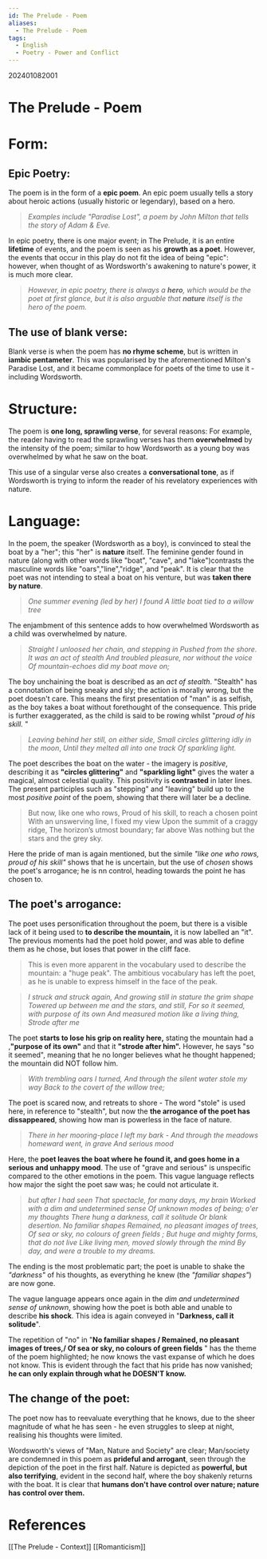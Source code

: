 ```yaml
---
id: The Prelude - Poem
aliases:
  - The Prelude - Poem
tags:
  - English
  - Poetry - Power and Conflict
---
```

202401082001

# The Prelude - Poem

# Form:

## Epic Poetry:

The poem is in the form of a **epic poem**. An epic poem usually tells a story about heroic actions (usually historic or legendary), based on a hero.

> *Examples include "Paradise Lost", a poem by John Milton that tells the story of Adam & Eve.* 

In epic poetry, there is one major event; in The Prelude, it is an entire **lifetime** of events, and the poem is seen as his **growth as a poet**. However, the events that occur in this play do not fit the idea of being "epic": however, when thought of as Wordsworth's awakening to nature's power, it is much more clear.

> *However, in epic poetry, there is always a **hero**, which would be the poet at first glance, but it is also arguable that **nature** itself is the hero of the poem.* 

## The use of blank verse:

Blank verse is when the poem has **no rhyme scheme**, but is written in **iambic pentameter**. This was popularised by the aforementioned Milton's Paradise Lost, and it became commonplace for poets of the time to use it - including Wordsworth.

# Structure:

The poem is **one long, sprawling verse**, for several reasons: For example, the reader having to read the sprawling verses has them **overwhelmed** by the intensity of the poem; similar to how Wordsworth as a young boy was overwhelmed by what he saw on the boat.

This use of a singular verse also creates a **conversational tone**, as if Wordsworth is trying to inform the reader of his revelatory experiences with nature. 


# Language:

In the poem, the speaker (Wordsworth as a boy), is convinced to steal the boat by a "her"; this "her" is **nature** itself. The feminine gender found in nature (along with other words like "boat", "cave", and "lake")contrasts the masculine words like "oars","line","ridge", and "peak". It is clear that the poet was not intending to steal a boat on his venture, but was **taken there by nature**.

>*One summer evening (led by her) I found*
>*A little boat tied to a willow tree* 

The enjambment of this sentence adds to how overwhelmed Wordsworth as a child was overwhelmed by nature.

>*Straight I unloosed her chain, and stepping in* 
>*Pushed from the shore. It was an act of stealth* 
>*And troubled pleasure, nor without the voice* 
>*Of mountain-echoes did my boat move on;*

The boy unchaining the boat is described as an *act of stealth*. "Stealth" has a connotation of being sneaky and sly; the action is morally wrong, but the poet doesn't care. This means the first presentation of "man" is as selfish, as the boy takes a boat without forethought of the consequence. This pride is further exaggerated, as the child is said to be rowing whilst "*proud of his skill.* "

>*Leaving behind her still, on either side,*
>*Small circles glittering idly in the moon*,
>*Until they melted all into one track*
>*Of sparkling light.*

The poet describes the boat on the water - the imagery is *positive*, describing it as **"circles glittering"** and **"sparkling light"**  gives the water a magical, almost celestial quality. This positivity is **contrasted** in later lines. The present participles such as "stepping" and "leaving" build up to the most *positive point* of the poem, showing that there will later be a decline.

>But now, like one who rows,
Proud of his skill, to reach a chosen point
With an unswerving line, I fixed my view
Upon the summit of a craggy ridge,
The horizon’s utmost boundary; far above
Was nothing but the stars and the grey sky.

Here the pride of man is again mentioned, but the simile *"like one who rows, proud of his skill"* shows that he is uncertain, but the use of *chosen* shows the poet's arrogance; he is nn control, heading towards the point he has chosen to. 

## The poet's arrogance:

The poet uses personification throughout the poem, but there is a visible lack of it being used to **to describe the mountain,** it is now labelled an "it". The previous moments had the poet hold power, and was able to define them as he chose, but loses that power in the cliff face.

> This is even more apparent in the vocabulary used to describe the mountain: a "huge peak". The ambitious vocabulary has left the poet, as he is unable to express himself in the face of the peak.

> *I struck and struck again,*
*And growing still in stature the grim shape*
*Towered up between me and the stars, and still,*
*For so it seemed, with purpose of its own*
*And measured motion like a living thing,*
*Strode after me*

The poet **starts to lose his grip on reality here,**  stating the mountain had a ,**"purpose of its own"**  and that it **"strode after him".**  However, he says "so it seemed", meaning that he no longer believes what he thought happened; the mountain did NOT follow him. 

>*With trembling oars I turned,*
>*And through the silent water stole my way*
>*Back to the covert of the willow tree;*

The poet is scared now, and retreats to shore - The word "stole" is used here, in reference to "stealth", but now the **the arrogance of the poet has dissappeared**, showing how man is powerless in the face of nature. 

>*There in her mooring-place I left my bark -* 
*And through the meadows homeward went, in grave* 
*And serious mood* 

Here, the **poet leaves the boat where he found it, and goes home in a serious and unhappy mood**. The use of "grave and serious" is unspecific compared to the other emotions in the poem. This vague language reflects how major the sight the poet saw was; he could not articulate it.

>*but after I had seen* 
*That spectacle, for many days, my brain* 
*Worked with a dim and undetermined sense* 
*Of unknown modes of being; o'er my thoughts*
*There hung a darkness, call it solitude* 
*Or blank desertion. No familiar shapes* 
*Remained, no pleasant images of trees,* 
*Of sea or sky, no colours of green fields ;* 
*But huge and mighty forms, that do not live* 
*Like living men, moved slowly through the mind* 
*By day, and were a trouble to my dreams.* 

The ending is the most problematic part; the poet is unable to shake the *"darkness"* of his thoughts, as everything he knew (the *"familiar shapes"*) are now gone.

The vague language appears once again in the *dim and undetermined sense of unknown*, showing how the poet is both able and unable to describe **his shock**. This idea is again conveyed in "**Darkness, call it solitude**".

The repetition of "no" in "**No familiar shapes / Remained, no pleasant images of trees,/ Of sea or sky, no colours of green fields** " has the theme of the poem highlighted; he now knows the vast expanse of which he does not know. This is evident through the fact that his pride has now vanished; **he can only explain through what he DOESN'T know.** 

## The change of the poet:

The poet now has to reevaluate everything that he knows, due to the sheer magnitude of what he has seen - he even struggles to sleep at night, realising his thoughts were limited.

Wordsworth's views of "Man, Nature and Society" are clear; Man/society are condemned in this poem as **prideful and arrogant**, seen through the depiction of the poet in the first half. Nature is depicted as **powerful, but also terrifying**, evident in the second half, where the boy shakenly returns with the boat. It is clear that **humans don't have control over nature; nature has control over them.** 

# **References** 
[[The Prelude - Context]]
[[Romanticism]]
